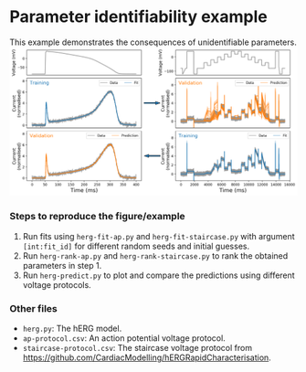 # Parameter identifiability example

This example demonstrates the consequences of unidentifiable parameters.
![Figure 2](herg-fig/herg-fits-and-predictions.png)

### Steps to reproduce the figure/example
1. Run fits using `herg-fit-ap.py` and `herg-fit-staircase.py` with argument `[int:fit_id]` for different random seeds and initial guesses.
2. Run `herg-rank-ap.py` and `herg-rank-staircase.py` to rank the obtained parameters in step 1.
3. Run `herg-predict.py` to plot and compare the predictions using different voltage protocols.

### Other files
- `herg.py`: The hERG model.
- `ap-protocol.csv`: An action potential voltage protocol.
- `staircase-protocol.csv`: The staircase voltage protocol from <https://github.com/CardiacModelling/hERGRapidCharacterisation>.

